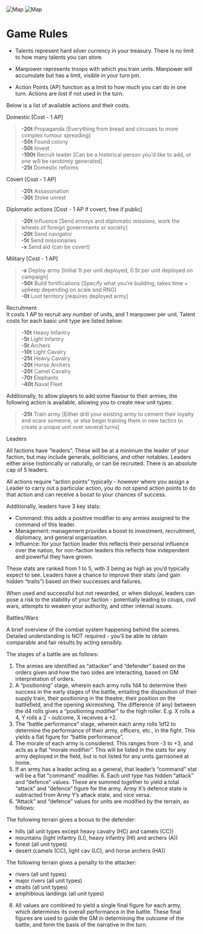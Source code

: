 ![Map](https://cdn.discordapp.com/attachments/1060301122989981756/1061101841150128228/Late_476.png)
![Map](https://upload.wikimedia.org/wikipedia/commons/0/0b/Europe_and_the_Near_East_at_476_AD.png)

# Game Rules
- Talents represent hard silver currency in your treasury. There is no limit to how many talents you can store.
 
- Manpower represents troops with which you train units. Manpower will accumulate but has a limit, visible in your turn pm.
 
- Action Points (AP) function as a limit to how much you can do in one turn. Actions are lost if not used in the turn.
 
 
Below is a list of available actions and their costs.
 
Domestic \[Cost - 1 AP]  
>  **-20t** Propaganda \[Everything from bread and circuses to more complex rumour spreading]  
>  **-50t** Found colony   
>  **-50t** Invest  
>  **-100t** Recruit leader \[Can be a historical person you’d like to add, or one will be randomly generated]  
>  **-25t** Domestic reforms  
 
Covert \[Cost - 1 AP]   
>  **-20t** Assassination  
>  **-30t** Stoke unrest  
 
Diplomatic actions \[Cost - 1 AP if covert, free if public]  
>  **-20t** Influence \[Send envoys and diplomatic missions, work the wheels of foreign governments or society]  
>  **-20t** Send navigator  
>  **-5t** Send missionaries  
>  **-x** Send aid (can be covert)  
 
Military \[Cost - 1 AP]  
>  **-x** Deploy army \[Initial 1t per unit deployed, 0.5t per unit deployed on campaign]  
>  **-50t** Build fortifications \[Specify what you’re building, takes time + upkeep depending on scale and RNG]  
>  **-0t** Loot territory \[requires deployed army]  
 
Recruitment  
It costs 1 AP to recruit any number of units, and 1 manpower per unit. Talent costs for each basic unit type are listed below:  
>  **-10t** Heavy Infantry  
>  **-5t** Light Infantry  
>  **-5t** Archers  
>  **-10t** Light Cavalry  
>  **-25t** Heavy Cavalry  
>  **-20t** Horse Archers  
>  **-20t** Camel Cavalry  
>  **-70t** Elephants   
>  **-40t** Naval Fleet  
 
Additionally, to allow players to add some flavour to their armies, the following action is available, allowing you to create new unit types:  
>  **-25t** Train army \[Either drill your existing army to cement their loyalty and scare someone, or else begin training them in new tactics to create a unique unit over several turns]
 
 
Leaders
 
All factions have “leaders”. These will be at a minimum the leader of your faction, but may include generals, politicians, and other notables. Leaders either arise historically or naturally, or can be recruited. There is an absolute cap of 5 leaders.
 
All actions require “action points” typically - however where you assign a Leader to carry out a particular action, you do not spend action points to do that action and can receive a boost to your chances of success.
 
Additionally, leaders have 3 key stats:  
- Command: this adds a positive modifier to any armies assigned to the command of this leader.  
- Management: management provides a boost to investment, recruitment, diplomacy, and general organisation.  
- Influence: for your faction leader this reflects their personal influence over the nation, for non-faction leaders this reflects how independent and powerful they have grown.  
 
These stats are ranked from 1 to 5, with 3 being as high as you’d typically expect to see. Leaders have a chance to improve their stats (and gain hidden “traits”) based on their successes and failures.
 
When used and successful but not rewarded, or when disloyal, leaders can pose a risk to the stability of your faction - potentially leading to coups, civil wars, attempts to weaken your authority, and other internal issues.
 
 
Battles/Wars
 
A brief overview of the combat system happening behind the scenes. Detailed understanding is NOT required - you’ll be able to obtain comparable and fair results by acting sensibly.
 
The stages of a battle are as follows:
 
1. The armies are identified as “attacker” and “defender” based on the orders given and how the two sides are interacting, based on GM interpretation of orders.  
2. A “positioning” stage, wherein each army rolls 1d4 to determine their success in the early stages of the battle, entailing the disposition of their supply train, their positioning in the theatre, their position on the battlefield, and the opening skirmishing. The difference (if any) between the d4 rolls gives a “positioning modifier” to the high roller. E.g. X rolls a 4, Y rolls a 2 - outcome, X receives a +2.  
3. The “battle performance” stage, wherein each army rolls 1d12 to determine the performance of their army, officers, etc., in the fight. This yields a flat figure for “battle performance”.  
4. The morale of each army is considered. This ranges from -3 to +3, and acts as a flat “morale modifier”. This will be listed in the stats for any army deployed in the field, but is not listed for any units garrisoned at home.  
5. If an army has a leader acting as a general, that leader’s “command” stat will be a flat “command” modifier. 6. Each unit type has hidden “attack” and “defence” values. These are summed together to yield a total “attack” and “defence” figure for the army. Army X’s defence state is subtracted from Army Y’s attack state, and vice versa.  
7. “Attack” and “defence” values for units are modified by the terrain, as follows:  
 
The following terrain gives a bonus to the defender:   
- hills (all unit types except heavy cavalry (HC) and camels (CC))   
- mountains (light infantry (LI), heavy infantry (HI) and archers (A))   
- forest (all unit types)   
- desert (camels (CC), light cav (LC), and horse archers (HA))   
 
The following terrain gives a penalty to the attacker:   
- rivers (all unit types)   
- major rivers (all unit types)   
- straits (all unit types)   
- amphibious landings (all unit types)  
 
8. All values are combined to yield a single final figure for each army, which determines its overall performance in the battle. These final figures are used to guide the GM in determining the outcome of the battle, and form the basis of the narrative in the turn.
 
